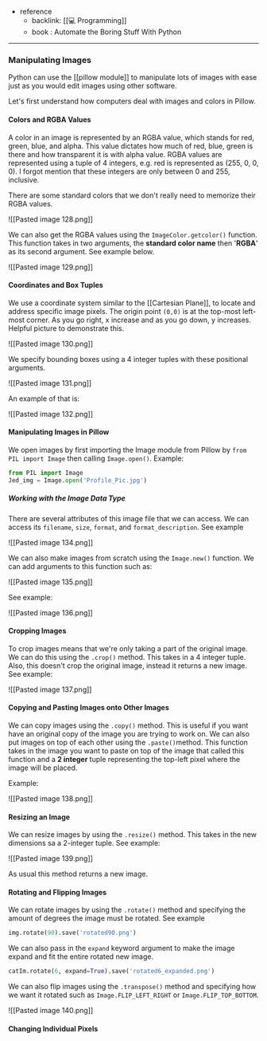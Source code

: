 - reference
	- backlink: [[💻 Programming]]
	- book : Automate the Boring Stuff With Python

---

### Manipulating Images

Python can use the [[pillow module]] to manipulate lots of images with ease just as you would edit images using other software.

Let's first understand how computers deal with images and colors in Pillow.

#### Colors and RGBA Values

A color in an image is represented by an RGBA value, which stands for red, green, blue, and alpha. This value dictates how much of red, blue, green is there and how transparent it is with alpha value. RGBA values are represented using a tuple of 4 integers, e.g. red is represented as (255, 0, 0, 0). I forgot mention that these integers are only between 0 and 255, inclusive.

There are some standard colors that we don't really need to memorize their RGBA values. 

![[Pasted image 128.png]]

We can also get the RGBA values using the `ImageColor.getcolor()` function. This function takes in two arguments, the **standard color name** then '**RGBA**' as its second argument. See example below.

![[Pasted image 129.png]]

#### Coordinates and Box Tuples

We use a coordinate system similar to the [[Cartesian Plane]], to locate and address specific image pixels. The origin point `(0,0)` is at the top-most left-most corner. As you go right, x increase and as you go down, y increases. Helpful picture to demonstrate this.

![[Pasted image 130.png]]

We specify bounding boxes using a 4 integer tuples with these positional arguments.

![[Pasted image 131.png]]

An example of that is:

![[Pasted image 132.png]]


#### Manipulating Images in Pillow

We open images by first importing the Image module from Pillow by `from PIL import Image` then calling `Image.open()`. Example:

``` py
from PIL import Image
Jed_img = Image.open('Profile_Pic.jpg')
```

##### Working with the Image Data Type

There are several attributes of this image file that we can access. We can access its `filename`, `size`, `format`, and `format_description`. See example

![[Pasted image 134.png]]

We can also make images from scratch using the `Image.new()`
 function. We can add arguments to this function such as:
 
 ![[Pasted image 135.png]]
 
 See example:
 
 ![[Pasted image 136.png]]
 
 #### Cropping Images
 
 To crop images means that we're only taking a part of the original image. We can do this using the `.crop()` method. This takes in a 4 integer tuple. Also, this doesn't crop the original image, instead it returns a new image. See example:
 
 ![[Pasted image 137.png]]
 
 #### Copying and Pasting Images onto Other Images
 
 We can copy images using the `.copy()` method. This is useful if you want have an original copy of the image you are trying to work on. We can also put images on top of each other using the `.paste()`method. This function takes in the image you want to paste on top of the image that called this function and a **2 integer** tuple representing the top-left pixel where the image will be placed.
 
Example:

![[Pasted image 138.png]]

#### Resizing an Image

We can resize images by using the `.resize()` method. This takes in the new dimensions sa a 2-integer tuple. See example:

![[Pasted image 139.png]]

As usual this method returns a new image.

#### Rotating and Flipping Images

We can rotate images by using the `.rotate()` method and specifying the amount of degrees the image must be rotated. See example

``` py
img.rotate(90).save('rotated90.png')
```

We can also pass in the `expand` keyword argument to make the image expand and fit the entire rotated new image.

``` py
catIm.rotate(6, expand=True).save('rotated6_expanded.png')
```

We can also flip images using the `.transpose()` method and specifying how we want it rotated such as `Image.FLIP_LEFT_RIGHT` or `Image.FLIP_TOP_BOTTOM`. 

![[Pasted image 140.png]]

#### Changing Individual Pixels

